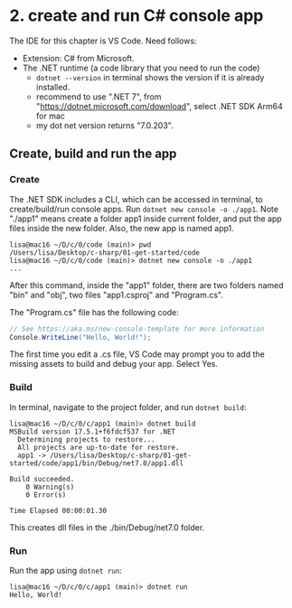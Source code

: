 # 2. create and run C# console app
The IDE for this chapter is VS Code. Need follows:
- Extension: C# from Microsoft. 
- The .NET runtime (a code library that you need to run the code)
  - `dotnet --version` in terminal shows the version if it is already installed. 
  - recommend to use ".NET 7", from "https://dotnet.microsoft.com/download", select .NET SDK Arm64 for mac
  - my dot net version returns "7.0.203". 

## Create, build and run the app
### Create
The .NET SDK includes a CLI, which can be accessed in terminal, to create/build/run console apps. Run `dotnet new console -o ./app1`. Note "./app1" means create a folder app1 inside current folder, and put the app files inside the new folder. Also, the new app is named app1. 
```console
lisa@mac16 ~/D/c/0/code (main)> pwd
/Users/lisa/Desktop/c-sharp/01-get-started/code
lisa@mac16 ~/D/c/0/code (main)> dotnet new console -o ./app1
...
```
After this command, inside the "app1" folder, there are two folders named "bin" and "obj", two files "app1.csproj" and "Program.cs". 

The "Program.cs" file has the following code: 
```cs
// See https://aka.ms/new-console-template for more information
Console.WriteLine("Hello, World!");
```

The first time you edit a .cs file, VS Code may prompt you to add the missing assets to build and debug your app. Select Yes.

### Build
In terminal, navigate to the project folder, and run `dotnet build`:
```console
lisa@mac16 ~/D/c/0/c/app1 (main)> dotnet build
MSBuild version 17.5.1+f6fdcf537 for .NET
  Determining projects to restore...
  All projects are up-to-date for restore.
  app1 -> /Users/lisa/Desktop/c-sharp/01-get-started/code/app1/bin/Debug/net7.0/app1.dll

Build succeeded.
    0 Warning(s)
    0 Error(s)

Time Elapsed 00:00:01.30
```

This creates dll files in the ./bin/Debug/net7.0 folder. 

### Run
Run the app using `dotnet run`:
```cd
lisa@mac16 ~/D/c/0/c/app1 (main)> dotnet run
Hello, World!
```


